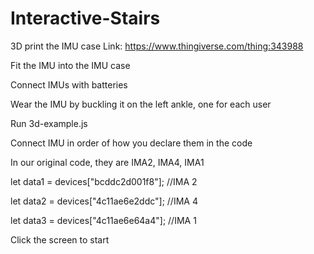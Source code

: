 # Interactive-Stairs



3D print the IMU case
Link: https://www.thingiverse.com/thing:343988 

Fit the IMU into the IMU case

Connect IMUs with batteries

Wear the IMU by buckling it on the left ankle, one for each user

Run 3d-example.js 

Connect IMU in order of how you declare them in the code

In our original code, they are IMA2, IMA4, IMA1

let data1 = devices["bcddc2d001f8"]; //IMA 2

let data2 = devices["4c11ae6e2ddc"]; //IMA 4

let data3 = devices["4c11ae6e64a4"]; //IMA 1

Click the screen to start
